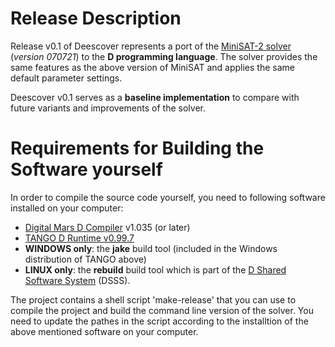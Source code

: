 # Release Description #

Release v0.1 of Deescover represents a port of the [MiniSAT-2 solver](http://minisat.se/downloads/minisat2-070721.zip) (_version 070721_) to the **D programming language**.
The solver provides the same features as the above version of MiniSAT and applies the same default parameter settings.

Deescover v0.1 serves as a **baseline implementation** to compare with future variants and improvements of the solver.


# Requirements for Building the Software yourself #

In order to compile the source code yourself, you need to following software installed
on your computer:
  * [Digital Mars D Compiler](http://www.digitalmars.com/d/download.html) v1.035 (or later)
  * [TANGO D Runtime v0.99.7](http://www.dsource.org/projects/tango/wiki/PreviousReleases)
  * **WINDOWS only**: the **jake** build tool (included in the Windows distribution of TANGO above)
  * **LINUX only**: the **rebuild** build tool which is part of the [D Shared Software System](http://www.dsource.org/projects/dsss/) (DSSS).

The project contains a shell script 'make-release' that you can use to compile the project and build the command line version of the solver. You need to update the pathes in the script according to the installtion of the above mentioned software on your computer.